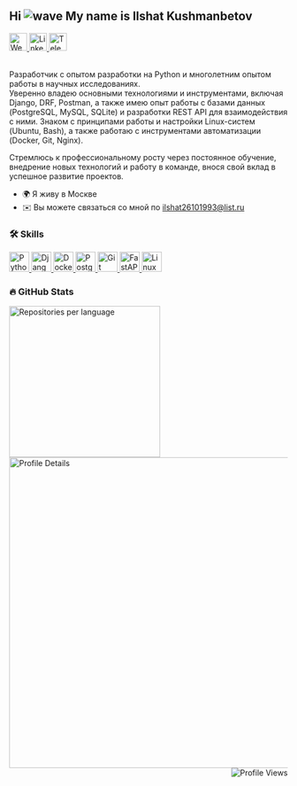 Hi <img src="https://user-images.githubusercontent.com/18350557/176309783-0785949b-9127-417c-8b55-ab5a4333674e.gif" alt="wave"> My name is Ilshat Kushmanbetov
---

<div>
    <a href="https://ilshat2.github.io/" target="_blank" rel="noreferrer">
        <img src="https://img.icons8.com/ios/452/worldwide-location.png" alt="Website" width="32" height="32">
    </a>
    <a href="https://www.linkedin.com/in/ilshat2/" target="_blank" rel="noreferrer">
        <picture>
            <source media="(prefers-color-scheme: dark)" srcset="https://raw.githubusercontent.com/danielcranney/readme-generator/main/public/icons/socials/linkedin-dark.svg" />
            <source media="(prefers-color-scheme: light)" srcset="https://raw.githubusercontent.com/danielcranney/readme-generator/main/public/icons/socials/linkedin.svg" />
            <img src="https://raw.githubusercontent.com/danielcranney/readme-generator/main/public/icons/socials/linkedin.svg" alt="LinkedIn" width="32" height="32">
        </picture>
    </a>
    <a href="https://t.me/spasibo24" target="_blank">
        <img src="https://upload.wikimedia.org/wikipedia/commons/8/82/Telegram_logo.svg" alt="Telegram" width="32" height="32">
    </a>
    <br>  &nbsp; 
</div>


<div>
    <p>
        Разработчик с опытом разработки на Python и многолетним опытом работы в научных исследованиях.<br>
        Уверенно владею основными технологиями и инструментами, включая Django, DRF, Postman,
        а также имею опыт работы с базами данных (PostgreSQL, MySQL, SQLite) и разработки REST API для взаимодействия с ними.
        Знаком с принципами работы и настройки Linux-систем (Ubuntu, Bash), а также работаю с инструментами автоматизации (Docker, Git, Nginx).
    </p>
    <p>
        Стремлюсь к профессиональному росту через постоянное обучение, внедрение новых технологий и работу в команде, внося свой вклад в успешное развитие проектов.
    </p>
    <ul>
        <li>🌍 Я живу в Москве</li>
        <li>✉️ Вы можете связаться со мной по <a href="mailto:ilshat26101993@list.ru">ilshat26101993@list.ru</a></li>
    </ul>
</div>
    

### :hammer_and_wrench: Skills
<div>
    <p align="left">
        <a href="https://www.python.org/" target="_blank" rel="noreferrer">
            <img src="https://raw.githubusercontent.com/danielcranney/readme-generator/main/public/icons/skills/python-colored.svg" alt="Python" width="36" height="36">
        </a>
        <a href="https://www.djangoproject.com/" target="_blank" rel="noreferrer">
            <img src="https://raw.githubusercontent.com/danielcranney/readme-generator/main/public/icons/skills/django-colored.svg" alt="Django" width="36" height="36">
        </a>
        <a href="https://www.docker.com/" target="_blank" rel="noreferrer">
            <img src="https://raw.githubusercontent.com/danielcranney/readme-generator/main/public/icons/skills/docker-colored.svg" alt="Docker" width="36" height="36">
        </a>
        <a href="https://www.postgresql.org/" target="_blank" rel="noreferrer">
            <img src="https://raw.githubusercontent.com/danielcranney/readme-generator/main/public/icons/skills/postgresql-colored.svg" alt="PostgreSQL" width="36" height="36">
        </a>
        <a href="https://git-scm.com/" target="_blank" rel="noreferrer">
            <img src="https://raw.githubusercontent.com/danielcranney/readme-generator/main/public/icons/skills/git-colored.svg" alt="Git" width="36" height="36">
        </a>
        <a href="https://fastapi.tiangolo.com/" target="_blank" rel="noreferrer">
            <img src="https://raw.githubusercontent.com/danielcranney/readme-generator/main/public/icons/skills/fastapi-colored.svg" alt="FastAPI" width="36" height="36">
        </a>
        <a href="https://www.linux.org" target="_blank" rel="noreferrer">
            <img src="https://raw.githubusercontent.com/danielcranney/readme-generator/main/public/icons/skills/linux-colored.svg" alt="Linux" width="36" height="36">
        </a>
    </p>
</div>


### :fire: GitHub Stats
<div>
    <img src="http://github-profile-summary-cards.vercel.app/api/cards/repos-per-language?username=ilshat2&theme=default" alt="Repositories per language" width="273">
    <img src="http://github-profile-summary-cards.vercel.app/api/cards/profile-details?username=ilshat2&theme=github" alt="Profile Details" width="561">
</div>

<div id="views" align="right">
    <img src="https://komarev.com/ghpvc/?username=ilshat2" alt="Profile Views">
</div>

